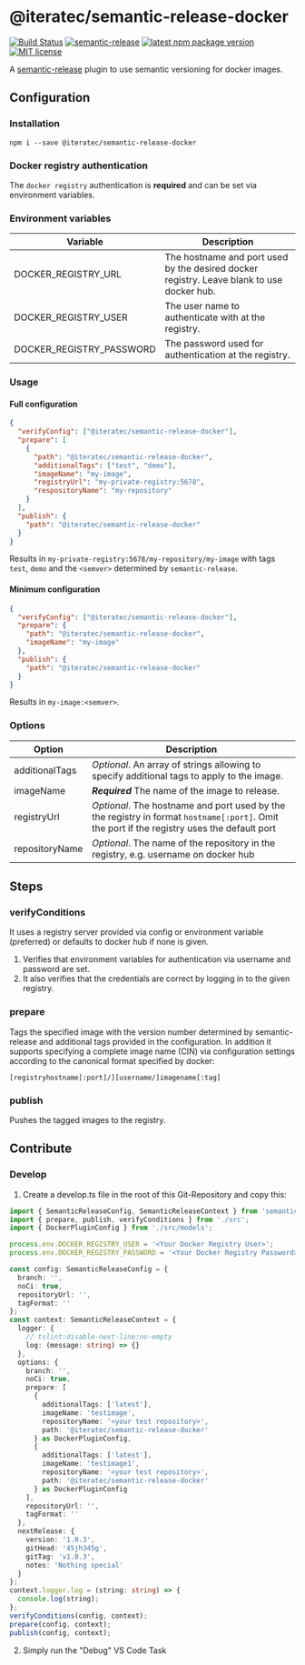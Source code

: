 # @iteratec/semantic-release-docker

[![Build Status](https://dev.azure.com/iteratec-oss-bdd/semantic-release-docker/_apis/build/status/iteratec.semantic-release-docker?branchName=master)](https://dev.azure.com/iteratec-oss-bdd/semantic-release-docker/_build/latest?definitionId=2&branchName=master)
[![semantic-release](https://img.shields.io/badge/%20%20%F0%9F%93%A6%F0%9F%9A%80-semantic--release-e10079.svg)](https://github.com/semantic-release/semantic-release)
[![latest npm package version](https://img.shields.io/npm/v/@iteratec/semantic-release-docker/latest.svg)](https://www.npmjs.com/package/@iteratec/semantic-release-docker)
[![MIT license](https://img.shields.io/npm/l/@iteratec/semantic-release-docker.svg)](https://www.npmjs.com/package/@iteratec/semantic-release-docker)

A [semantic-release](https://github.com/semantic-release/semantic-release) plugin to use semantic versioning for docker images.

## Configuration

### Installation

`npm i --save @iteratec/semantic-release-docker`

### Docker registry authentication

The `docker registry` authentication is **required** and can be set via environment variables.

### Environment variables

| Variable                 | Description                                                                               |
| ------------------------ | ----------------------------------------------------------------------------------------- |
| DOCKER_REGISTRY_URL      | The hostname and port used by the desired docker registry. Leave blank to use docker hub. |
| DOCKER_REGISTRY_USER     | The user name to authenticate with at the registry.                                       |
| DOCKER_REGISTRY_PASSWORD | The password used for authentication at the registry.                                     |

### Usage

#### Full configuration

```json
{
  "verifyConfig": ["@iteratec/semantic-release-docker"],
  "prepare": [
    {
      "path": "@iteratec/semantic-release-docker",
      "additionalTags": ["test", "demo"],
      "imageName": "my-image",
      "registryUrl": "my-private-registry:5678",
      "respositoryName": "my-repository"
    }
  ],
  "publish": {
    "path": "@iteratec/semantic-release-docker"
  }
}
```

Results in `my-private-registry:5678/my-repository/my-image` with tags `test`, `demo` and the `<semver>` determined by `semantic-release`.

#### Minimum configuration

```json
{
  "verifyConfig": ["@iteratec/semantic-release-docker"],
  "prepare": {
    "path": "@iteratec/semantic-release-docker",
    "imageName": "my-image"
  },
  "publish": {
    "path": "@iteratec/semantic-release-docker"
  }
}
```

Results in `my-image:<semver>`.

### Options

| Option         | Description                                                                                                                                 |
| -------------- | ------------------------------------------------------------------------------------------------------------------------------------------- |
| additionalTags | _Optional_. An array of strings allowing to specify additional tags to apply to the image.                                                  |
| imageName      | **_Required_** The name of the image to release.                                                                                            |
| registryUrl    | _Optional_. The hostname and port used by the the registry in format `hostname[:port]`. Omit the port if the registry uses the default port |
| repositoryName | _Optional_. The name of the repository in the registry, e.g. username on docker hub                                                         |

## Steps

### verifyConditions

It uses a registry server provided via config or environment variable (preferred) or defaults to docker hub if none is given.

1. Verifies that environment variables for authentication via username and password are set.
2. It also verifies that the credentials are correct by logging in to the given registry.

### prepare

Tags the specified image with the version number determined by semantic-release and additional tags provided in the configuration.
In addition it supports specifying a complete image name (CIN) via configuration settings according to the canonical format specified by docker:

`[registryhostname[:port]/][username/]imagename[:tag]`

### publish

Pushes the tagged images to the registry.

## Contribute

### Develop

1. Create a develop.ts file in the root of this Git-Repository and copy this:

```typescript
import { SemanticReleaseConfig, SemanticReleaseContext } from 'semantic-release';
import { prepare, publish, verifyConditions } from './src';
import { DockerPluginConfig } from './src/models';

process.env.DOCKER_REGISTRY_USER = '<Your Docker Registry User>';
process.env.DOCKER_REGISTRY_PASSWORD = '<Your Docker Registry Password>';

const config: SemanticReleaseConfig = {
  branch: '',
  noCi: true,
  repositoryUrl: '',
  tagFormat: ''
};
const context: SemanticReleaseContext = {
  logger: {
    // tslint:disable-next-line:no-empty
    log: (message: string) => {}
  },
  options: {
    branch: '',
    noCi: true,
    prepare: [
      {
        additionalTags: ['latest'],
        imageName: 'testimage',
        repositoryName: '<your test repository>',
        path: '@iteratec/semantic-release-docker'
      } as DockerPluginConfig,
      {
        additionalTags: ['latest'],
        imageName: 'testimage1',
        repositoryName: '<your test repository>',
        path: '@iteratec/semantic-release-docker'
      } as DockerPluginConfig
    ],
    repositoryUrl: '',
    tagFormat: ''
  },
  nextRelease: {
    version: '1.0.3',
    gitHead: '45jh345g',
    gitTag: 'v1.0.3',
    notes: 'Nothing special'
  }
};
context.logger.log = (string: string) => {
  console.log(string);
};
verifyConditions(config, context);
prepare(config, context);
publish(config, context);
```

2.  Simply run the "Debug" VS Code Task
